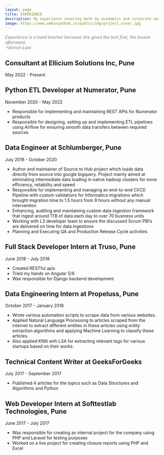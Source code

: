 ```yaml
---
layout: page
title: EXPERIENCE
description: My experience covering both my academics and corporate world
image: https://www.omkarpathak.in/public/img/project_cover.jpg
---
```


<i style="color: gray">Experience is a hard teacher because she gives the test first, the lesson afterward.</i><br>
<i style="color: gray">-Vernon Law</i>

## Consultant at Ellicium Solutions Inc, Pune
May 2022 - Present

## Python ETL Developer at Numerator, Pune
November 2020 - May 2022

  - Responsible for implementing and maintaining REST APIs for Numerator products
  - Responsible for designing, setting up and implementing ETL pipelines using Airflow for ensuring smooth data transfers between required sources

## Data Engineer at Schlumberger, Pune
July 2018 - October 2020

  - Author and maintainer of Source to Hub project which loads data directly from source into google bigquery. Project mainly aimed at eliminating intermediate data loading in native hadoop clusters for more efficiency, reliability and speed
  - Responsible for implementing and managing an end-to-end CI/CD Pipeline with custom validations for Informatica migrations which brought migration time to 1.5 hours from 9 hours without any manual intervention
  - Enhancing, auditing and maintaining custom data ingestion framework that ingest around 1TB of data each day to over 70 business units
  - Working with L3 developer team to ensure the discussed Scrum PBI’s are delivered on time for data ingestions
  - Planning and Executing QA and Production Release Cycle activities


## Full Stack Developer Intern at Truso, Pune
June 2018 - July 2018

  - Created RESTful apis
  - Tried my hands on Angular 5/6
  - Was responsible for Django backend development


## Data Engineering Intern at Propeluss, Pune
October 2017 - January 2018

  - Wrote various automation scripts to scrape data from various websites.
  - Applied Natural Language Processing to articles scraped from the internet to extract different entities in these articles using entity extraction algorithms and applying Machine Learning to classify these articles.
  - Also applied KNN with LSA for extracting relevant tags for various startups based on their works.


## Technical Content Writer at GeeksForGeeks
July 2017 - September 2017

  - Published 4 articles for the topics such as Data Structures and Algorithms and Python


## Web Developer Intern at Softtestlab Technologies, Pune
June 2017 - July 2017

  - Was responsible for creating an internal project for the company using PHP and Laravel for testing purposes
  - Worked on a live project for creating closure reports using PHP and Excel
